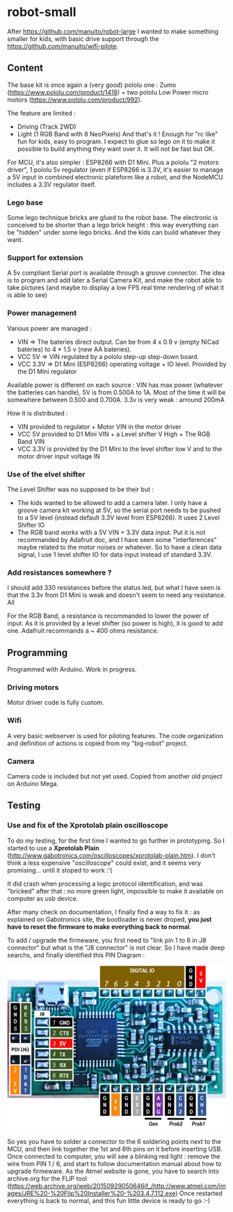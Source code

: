 # robot-small 

After https://github.com/manuito/robot-large I wanted to make something smaller for kids, with basic drive support through the https://github.com/manuito/wifi-pilote.

## Content

The base kit is once again a (very good) pololu one : Zumo (https://www.pololu.com/product/1418) + two pololu Low Power micro motors (https://www.pololu.com/product/992). 

The feature are limited :
* Driving (Track 2WD)
* Light (1 RGB Band with 8 NeoPixels)
And that's it ! Enough for "rc like" fun for kids, easy to program. I expect to glue so lego on it to make it possible to build anything they want over it. It will not be fast but OK.

For MCU, it's also simpler : ESP8266 with D1 Mini. Plus a pololu "2 motors driver", 1 pololu 5v regulator (even if ESP8266 is 3.3V, it's easier to manage a 5V input in combined electronic plateform like a robot, and the NodeMCU includes a 3.3V regulator itself. 

### Lego base

Some lego technique bricks are glued to the robot base. The electronic is conceived to be shorter than a lego brick height : this way everything can be "hidden" under some lego bricks. And the kids can build whatever they want.

### Support for extension

A 5v compliant Serial port is available through a groove connector. The idea is to program and add later a Serial Camera Kit, and make the robot able to take pictures (and maybe to display a low FPS real time rendering of what it is able to see)

### Power management

Various power are managed :
* VIN => The bateries direct output. Can be from 4 x 0.9 v (empty NiCad bateries) to 4 * 1.5 v (new AA bateries).
* VCC 5V => VIN regulated by a pololu step-up step-down board.
* VCC 3.3V => D1 Mini (ESP8266) operating voltage + IO level. Provided by the D1 Mini regulator

Available power is different on each source : VIN has max power (whatever the batteries can handle), 5V is from 0.500A to 1A. Most of the time it will be somewhere between 0.500 and 0.700A. 3.3v is very weak : arround 200mA

How it is distributed :
* VIN provided to regulator + Motor VIN in the motor driver
* VCC 5V provided to D1 Mini VIN + a Level shifter V High + The RGB Band VIN
* VCC 3.3V is provided by the D1 Mini to the level shifter low V and to the motor driver input voltage IN 

### Use of the elvel shifter

The Level Shifter was no supposed to be their but :
* The kids wanted to be allowed to add a camera later. I only have a groove camera kit working at 5V, so the serial port needs to be pushed to a 5V level (instead default 3.3V level from ESP8266). It uses 2 Level Shifter IO
* The RGB band *works* with a 5V VIN + 3.3V data input. Put it is not recommanded by Adafruit doc, and I have seen some "interferences" maybe related to the motor noises or whatever. So to have a clean data signal, I use 1 level shifter IO for data input instead of standard 3.3V.


### Add resistances somewhere ?

I should add 330 resistances before the status led, but what I have seen is that the 3.3v from D1 Mini is weak and doesn't seem to need any resistance. All 

For the RGB Band, a resistance is recommanded to lower the power of input. As it is provided by a level shifter (so power is high), it is good to add one. Adafruit recommands a ~ 400 ohms resistance.

## Programming

Programmed with Arduino. Work in progress.

### Driving motors

Motor driver code is fully custom. 

### Wifi

A very basic webserver is used for piloting features. The code organization and definition of actions is copied from my "big-robot" project.

### Camera

Camera code is included but not yet used. Copied from another old project on Arduino Mega.

## Testing

### Use and fix of the Xprotolab plain oscilloscope 

To do my testing, for the first time I wanted to go further in prototyping. So I started to use a **Xprotolab Plain** (http://www.gabotronics.com/oscilloscopes/xprotolab-plain.htm). I don't think a less expensive "*oscilloscope*" could exist, and it seems very promising... until it stoped to work :'( 

It did crash when processing a logic protocol identification, and was "bricked" after that : no more green light, impossible to make it available on computer as usb device.

After many check on documentation, I finally find a way to fix it : as explained on Gabotronics site, the bootloader is never droped, **you just have to reset the firmware to make everything back to normal**.

To add / upgrade the firmeware, you first need to "link pin 1 to 6 in J8 connector" but what is the "J8 connector" is not clear. So I have made deep searchs, and finally identified this PIN Diagram : 

![PIN diagram](xprotolab%20plain%20io%20-%20fix.png?raw=true "PIN diagram")

So yes you have to solder a connector to the 6 soldering points next to the MCU, and then link together the 1st and 6th pins on it before inserting USB. Once connected to computer, you will see a blinking red light : remove the wire from PIN 1 / 6, and start to follow documentation manual about how to upgrade firmeware. As the Atmel website is gone, you have to search into archive.org for the FLIP tool (https://web.archive.org/web/20150929050646if_/http://www.atmel.com/images/JRE%20-%20Flip%20Installer%20-%203.4.7.112.exe) Once restarted everything is back to normal, and this fun little device is ready to go :-)

